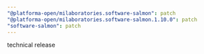 ```yaml
---
"@platforma-open/milaboratories.software-salmon": patch
"@platforma-open/milaboratories.software-salmon.1.10.0": patch
"software-salmon": patch
---
```


technical release
